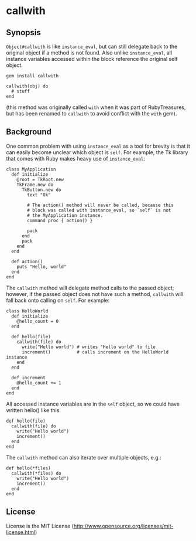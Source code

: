 callwith
========

Synopsis
--------

`Object#callwith` is like `instance_eval`, but can still delegate back to the
original object if a method is not found.  Also unlike `instance_eval`,
all instance variables accessed within the block reference the original
self object.

    gem install callwith

    callwith(obj) do
      # stuff
    end

(this method was originally called `with` when it was part of
RubyTreasures, but has been renamed to `callwith` to avoid conflict with
the `with` gem).

Background
----------

One common problem with using `instance_eval` as a tool for brevity is
that it can easily become unclear which object is `self`.  For example,
the Tk library that comes with Ruby makes heavy use of `instance_eval`:

    class MyApplication
      def initialize
        @root = TkRoot.new
        TkFrame.new do
          TkButton.new do
            text "Ok"

            # The action() method will never be called, because this
            # block was called with instance_eval, so `self` is not
            # the MyApplication instance.
            command proc { action() }

            pack
          end
          pack
        end
      end

      def action()
        puts "Hello, world"
      end
    end

The `callwith` method will delegate method calls to the passed object;
however, if the passed object does not have such a method, `callwith` will
fall back onto calling on `self`.  For example:

    class HelloWorld
      def initialize
        @hello_count = 0
      end

      def hello(file)
        callwith(file) do
          write("Hello world") # writes "Hello world" to file
          increment()          # calls increment on the HelloWorld instance
        end
      end

      def increment
        @hello_count += 1
      end
    end

All accessed instance variables are in the `self` object, so we could
have written hello() like this:

    def hello(file)
      callwith(file) do
        write("Hello world")
        increment()
      end
    end

The `callwith` method can also iterate over multiple objects, e.g.:

    def hello(*files)
      callwith(*files) do
        write("Hello world")
        increment()
      end
    end

License
-------

License is the MIT License (http://www.opensource.org/licenses/mit-license.html) 

